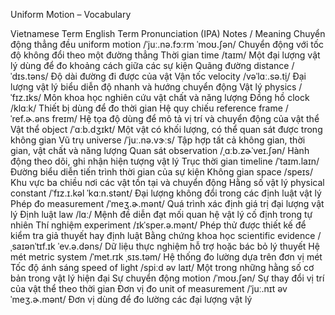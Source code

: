 Uniform Motion – Vocabulary

Vietnamese Term	English Term	Pronunciation (IPA)	Notes / Meaning
Chuyển động thẳng đều	uniform motion	/ˈjuː.nə.fɔːrm ˈmoʊ.ʃən/	Chuyển động với tốc độ không đổi theo một đường thẳng
Thời gian	time	/taɪm/	Một đại lượng vật lý dùng để đo khoảng cách giữa các sự kiện
Quãng đường	distance	/ˈdɪs.təns/	Độ dài đường đi được của vật
Vận tốc	velocity	/vəˈlɑː.sə.t̬i/	Đại lượng vật lý biểu diễn độ nhanh và hướng chuyển động
Vật lý	physics	/ˈfɪz.ɪks/	Môn khoa học nghiên cứu vật chất và năng lượng
Đồng hồ	clock	/klɑːk/	Thiết bị dùng để đo thời gian
Hệ quy chiếu	reference frame	/ˈref.ɚ.əns freɪm/	Hệ tọa độ dùng để mô tả vị trí và chuyển động của vật thể
Vật thể	object	/ˈɑːb.dʒɪkt/	Một vật có khối lượng, có thể quan sát được trong không gian
Vũ trụ	universe	/ˈjuː.nə.vɝːs/	Tập hợp tất cả không gian, thời gian, vật chất và năng lượng
Quan sát	observation	/ˌɑːb.zɚˈveɪ.ʃən/	Hành động theo dõi, ghi nhận hiện tượng vật lý
Trục thời gian	timeline	/ˈtaɪm.laɪn/	Đường biểu diễn tiến trình thời gian của sự kiện
Không gian	space	/speɪs/	Khu vực ba chiều nơi các vật tồn tại và chuyển động
Hằng số vật lý	physical constant	/ˈfɪz.ɪ.kəl ˈkɑːn.stənt/	Đại lượng không đổi trong các định luật vật lý
Phép đo	measurement	/ˈmeʒ.ɚ.mənt/	Quá trình xác định giá trị đại lượng vật lý
Định luật	law	/lɑː/	Mệnh đề diễn đạt mối quan hệ vật lý cố định trong tự nhiên
Thí nghiệm	experiment	/ɪkˈsper.ə.mənt/	Phép thử được thiết kế để kiểm tra giả thuyết hay định luật
Bằng chứng khoa học	scientific evidence	/ˌsaɪənˈtɪf.ɪk ˈev.ə.dəns/	Dữ liệu thực nghiệm hỗ trợ hoặc bác bỏ lý thuyết
Hệ mét	metric system	/ˈmet.rɪk ˌsɪs.təm/	Hệ thống đo lường dựa trên đơn vị mét
Tốc độ ánh sáng	speed of light	/spiːd əv laɪt/	Một trong những hằng số cơ bản trong vật lý hiện đại
Sự chuyển động	motion	/ˈmoʊ.ʃən/	Sự thay đổi vị trí của vật thể theo thời gian
Đơn vị đo	unit of measurement	/ˈjuː.nɪt əv ˈmeʒ.ɚ.mənt/	Đơn vị dùng để đo lường các đại lượng vật lý


